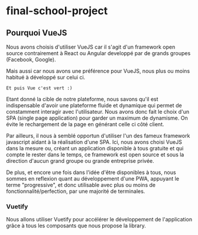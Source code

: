 # final-school-project

## Pourquoi VueJS

Nous avons choisis d'utiliser VueJS car il s'agit d'un framework open source contrairement à React ou Angular developpé par de grands groupes (Facebook, Google).

Mais aussi car nous avons une préférence pour VueJS, nous plus ou moins habitué à développé sur celui ci.

```
Et puis Vue c'est vert :)
```

Etant donné la cible de notre plateforme, nous savons qu'il est indispensable d'avoir une plateforme fluide et dynamique qui permet de constamment interagir avec l'utilisateur. Nous avons donc fait le choix d'un SPA (single page application) pour garder un maximum de dynamisme. On évite le rechargement de la page en générant celle ci côté client.

Par ailleurs, il nous à semblé opportun d'utiliser l'un des fameux framework javascript aidant à la réalisation d'une SPA. Ici, nous avons choisi VueJS dans la mesure ou, créant un application disponible à tous gratuite et qui compte le rester dans le temps, ce framework est open source et sous la direction d'aucun grand groupe ou grande entreprise privée.    

De plus, et encore une fois dans l'idée d'être disponibles à tous, nous sommes en reflexion quant au développement d'une PWA, appuyant le terme "progressive", et donc utilisable avec plus ou moins de fonctionnalité/perfection, par une majorité de terminales.

### Vuetify

Nous allons utiliser Vuetify pour accélérer le développement de l'application grâce à tous les composants que nous propose la library.
